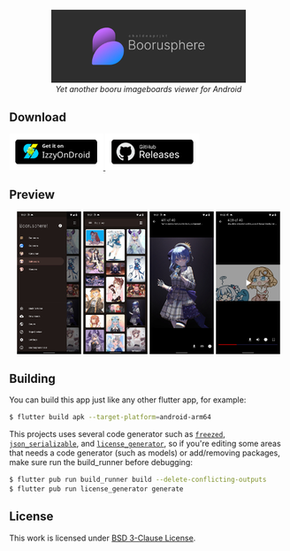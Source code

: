 <p align="center">
    <img src="assets/banner.jpg" alt="boorusphere's banner image" width="70%"/>
    <br/>
    <i>Yet another booru imageboards viewer for Android</i>
</p>

## Download
<a href="https://apt.izzysoft.de/fdroid/index/apk/io.chaldeaprjkt.boorusphere">
    <img src="assets/button-IzzyOnDroid.png" alt="IzzyOnDroid release page" width="170">
</a>
<a href="https://github.com/nullxception/boorusphere/releases">
    <img src="assets/button-GHReleases.png" alt="github release page" width="170">
</a>

## Preview

<p align="center">
    <img width="23%" src="assets/previews/screen0.jpg" alt="screenshot of application menu"/>
    <img width="23%" src="assets/previews/screen1.jpg" alt="screenshot of search result"/>
    <img width="23%" src="assets/previews/screen2.jpg" alt="screenshot of photo preview"/>
    <img width="23%" src="assets/previews/screen3.jpg" alt="screenshot of video preview"/>
</p>

## Building

You can build this app just like any other flutter app, for example:

```bash
$ flutter build apk --target-platform=android-arm64
```

This projects uses several code generator such as [`freezed`](https://github.com/rrousselGit/freezed), [`json_serializable`](https://github.com/google/json_serializable.dart), and [`license_generator`](https://github.com/icapps/flutter-icapps-license), so if you're editing some areas that needs a code generator (such as models) or add/removing packages, make sure run the build_runner before debugging:

```bash
$ flutter pub run build_runner build --delete-conflicting-outputs
$ flutter pub run license_generator generate
```

## License

This work is licensed under [BSD 3-Clause License](LICENSE.md).

